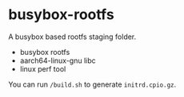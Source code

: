 # busybox-rootfs

A busybox based rootfs staging folder.

- busybox rootfs
- aarch64-linux-gnu libc
- linux perf tool

You can run `/build.sh` to generate `initrd.cpio.gz`.
